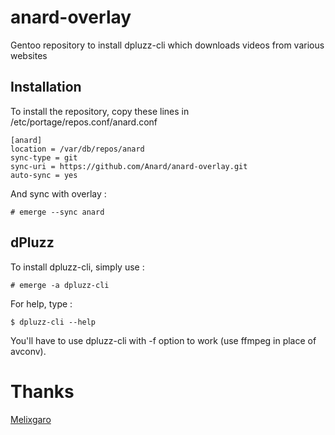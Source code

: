 # anard-overlay
Gentoo repository to install dpluzz-cli which downloads videos from various websites

## Installation
To install the repository, copy these lines in /etc/portage/repos.conf/anard.conf
```
[anard]
location = /var/db/repos/anard
sync-type = git
sync-uri = https://github.com/Anard/anard-overlay.git
auto-sync = yes
```

And sync with overlay :

```
# emerge --sync anard
```

## dPluzz

To install dpluzz-cli, simply use :
```
# emerge -a dpluzz-cli
```

For help, type :
```
$ dpluzz-cli --help
```

You'll have to use dpluzz-cli with -f option to work (use ffmpeg in place of avconv).

# Thanks
[Melixgaro](https://launchpad.net/~melixgaro)
